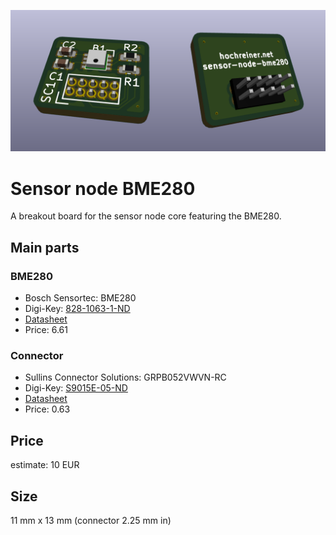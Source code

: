 ![kicad rendering of the sensor node bme280](pictures/sensor-node-bme280_rendering.png)

# Sensor node BME280

A breakout board for the sensor node core featuring the BME280.

## Main parts

### BME280
  * Bosch Sensortec: BME280
  * Digi-Key: [828-1063-1-ND](https://www.digikey.de/product-detail/en/bosch-sensortec/BME280/828-1063-1-ND/6136314)
  * [Datasheet](https://ae-bst.resource.bosch.com/media/_tech/media/datasheets/BST-BME280-DS002.pdf)
  * Price: 6.61

### Connector
  * Sullins Connector Solutions: GRPB052VWVN-RC
  * Digi-Key: [S9015E-05-ND](https://www.digikey.de/product-detail/en/sullins-connector-solutions/GRPB052VWVN-RC/S9015E-05-ND/1786455)
  * [Datasheet](https://media.digikey.com/pdf/Data%20Sheets/Sullins%20PDFs/GRPB_%20_2VWVN-RC%2010954-C.pdf)
  * Price: 0.63

## Price

estimate: 10 EUR

## Size

11 mm x 13 mm (connector 2.25 mm in)
